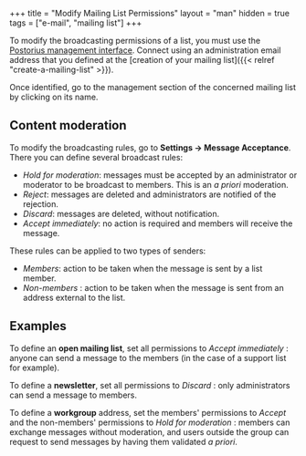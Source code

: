 +++
title = "Modify Mailing List Permissions"
layout = "man"
hidden = true
tags = ["e-mail", "mailing list"]
+++

To modify the broadcasting permissions of a list, you must use the [Postorius management interface](https://mailman.alwaysdata.com/). Connect using an administration email address that you defined at the [creation of your mailing list]({{< relref "create-a-mailing-list" >}}).

Once identified, go to the management section of the concerned mailing list by clicking on its name.

## Content moderation

To modify the broadcasting rules, go to **Settings → Message Acceptance**. There you can define several broadcast rules:

- *Hold for moderation*: messages must be accepted by an administrator or moderator to be broadcast to members. This is an *a priori* moderation.
- *Reject*: messages are deleted and administrators are notified of the rejection.
- *Discard*: messages are deleted, without notification.
- *Accept immediately*: no action is required and members will receive the message.

These rules can be applied to two types of senders:

- *Members*: action to be taken when the message is sent by a list member.
- *Non-members* : action to be taken when the message is sent from an address external to the list.

## Examples

To define an **open mailing list**, set all permissions to *Accept immediately* : anyone can send a message to the members (in the case of a support list for example).

To define a **newsletter**, set all permissions to *Discard* : only administrators can send a message to members.

To define a **workgroup** address, set the members' permissions to *Accept* and the non-members' permissions to *Hold for moderation* : members can exchange messages without moderation, and users outside the group can request to send messages by having them validated *a priori*.
